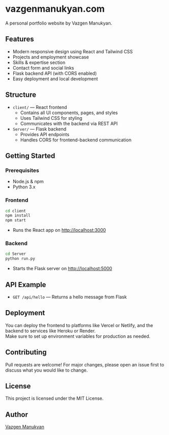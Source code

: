 # vazgenmanukyan.com

A personal portfolio website by Vazgen Manukyan.

## Features

- Modern responsive design using React and Tailwind CSS
- Projects and employment showcase
- Skills & expertise section
- Contact form and social links
- Flask backend API (with CORS enabled)
- Easy deployment and local development

## Structure

- `client/` — React frontend
  - Contains all UI components, pages, and styles
  - Uses Tailwind CSS for styling
  - Communicates with the backend via REST API
- `Server/` — Flask backend
  - Provides API endpoints
  - Handles CORS for frontend-backend communication

## Getting Started

### Prerequisites

- Node.js & npm
- Python 3.x

### Frontend

```bash
cd client
npm install
npm start
```
- Runs the React app on [http://localhost:3000](http://localhost:3000)

### Backend

```bash
cd Server
python run.py
```
- Starts the Flask server on [http://localhost:5000](http://localhost:5000)

## API Example

- `GET /api/hello` — Returns a hello message from Flask

## Deployment

You can deploy the frontend to platforms like Vercel or Netlify, and the backend to services like Heroku or Render.  
Make sure to set up environment variables for production as needed.

## Contributing

Pull requests are welcome! For major changes, please open an issue first to discuss what you would like to change.

## License

This project is licensed under the MIT License.

## Author

[Vazgen Manukyan](https://github.com/vmanukyann)
